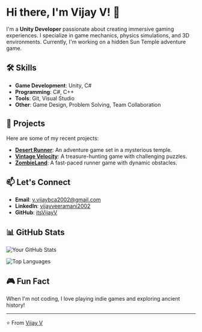 # Hi there, I'm Vijay V! 👋

I'm a **Unity Developer** passionate about creating immersive gaming experiences. I specialize in game mechanics, physics simulations, and 3D environments. Currently, I'm working on a hidden Sun Temple adventure game.

## 🛠️ Skills
- **Game Development**: Unity, C#
- **Programming**: C#, C++
- **Tools**: Git, Visual Studio
- **Other**: Game Design, Problem Solving, Team Collaboration

## 🚀 Projects
Here are some of my recent projects:
- **[Desert Runner](https://github.com/yourusername/temple-exploration)**: An adventure game set in a mysterious temple.
- **[Vintage Velocity](https://github.com/yourusername/lost-relic-hunter)**: A treasure-hunting game with challenging puzzles.
- **[ZombieLand](https://github.com/yourusername/endless-runner)**: A fast-paced runner game with dynamic obstacles.

## 📫 Let's Connect
- **Email**: [v.vijaybca2002@gmail.com](mailto:v.vijaybca2002@gmail.com)
- **LinkedIn**: [vijayveeramani2002](https://www.linkedin.com/in/vijayveeramani2002/)
- **GitHub**: [itsVijayV](https://github.com/itsVijayV)

## 📊 GitHub Stats
![Your GitHub Stats](https://github-readme-stats.vercel.app/api?username=itsVijayV&theme=dark)

![Top Languages](https://github-readme-stats.vercel.app/api/top-langs/?username=itsVijayV&layout=compact)

## 🎮 Fun Fact
When I'm not coding, I love playing indie games and exploring ancient history!

---

⭐️ From [Vijay V](https://github.com/itsVijayV)
